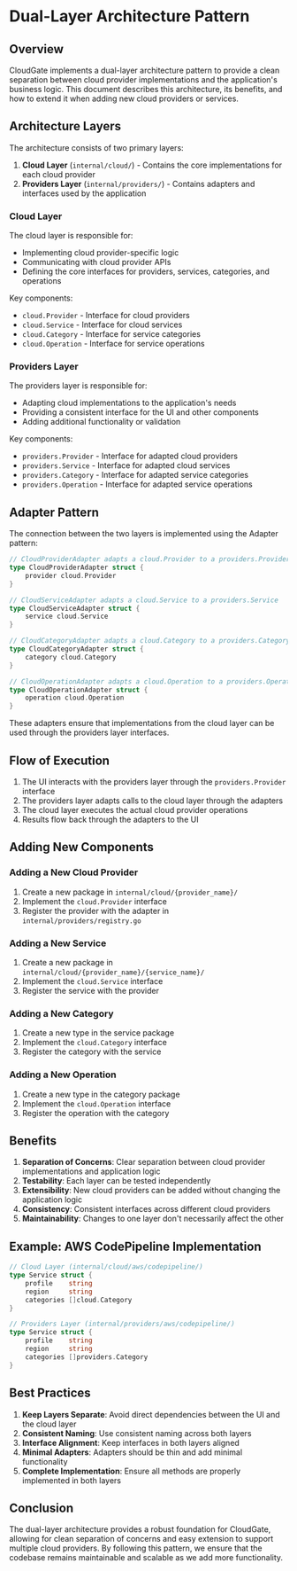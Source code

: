 # Dual-Layer Architecture Pattern

## Overview

CloudGate implements a dual-layer architecture pattern to provide a clean separation between cloud provider implementations and the application's business logic. This document describes this architecture, its benefits, and how to extend it when adding new cloud providers or services.

## Architecture Layers

The architecture consists of two primary layers:

1. **Cloud Layer** (`internal/cloud/`) - Contains the core implementations for each cloud provider
2. **Providers Layer** (`internal/providers/`) - Contains adapters and interfaces used by the application

### Cloud Layer

The cloud layer is responsible for:

- Implementing cloud provider-specific logic
- Communicating with cloud provider APIs
- Defining the core interfaces for providers, services, categories, and operations

Key components:
- `cloud.Provider` - Interface for cloud providers
- `cloud.Service` - Interface for cloud services
- `cloud.Category` - Interface for service categories
- `cloud.Operation` - Interface for service operations

### Providers Layer

The providers layer is responsible for:

- Adapting cloud implementations to the application's needs
- Providing a consistent interface for the UI and other components
- Adding additional functionality or validation

Key components:
- `providers.Provider` - Interface for adapted cloud providers
- `providers.Service` - Interface for adapted cloud services
- `providers.Category` - Interface for adapted service categories
- `providers.Operation` - Interface for adapted service operations

## Adapter Pattern

The connection between the two layers is implemented using the Adapter pattern:

```go
// CloudProviderAdapter adapts a cloud.Provider to a providers.Provider
type CloudProviderAdapter struct {
    provider cloud.Provider
}

// CloudServiceAdapter adapts a cloud.Service to a providers.Service
type CloudServiceAdapter struct {
    service cloud.Service
}

// CloudCategoryAdapter adapts a cloud.Category to a providers.Category
type CloudCategoryAdapter struct {
    category cloud.Category
}

// CloudOperationAdapter adapts a cloud.Operation to a providers.Operation
type CloudOperationAdapter struct {
    operation cloud.Operation
}
```

These adapters ensure that implementations from the cloud layer can be used through the providers layer interfaces.

## Flow of Execution

1. The UI interacts with the providers layer through the `providers.Provider` interface
2. The providers layer adapts calls to the cloud layer through the adapters
3. The cloud layer executes the actual cloud provider operations
4. Results flow back through the adapters to the UI

## Adding New Components

### Adding a New Cloud Provider

1. Create a new package in `internal/cloud/{provider_name}/`
2. Implement the `cloud.Provider` interface
3. Register the provider with the adapter in `internal/providers/registry.go`

### Adding a New Service

1. Create a new package in `internal/cloud/{provider_name}/{service_name}/`
2. Implement the `cloud.Service` interface
3. Register the service with the provider

### Adding a New Category

1. Create a new type in the service package
2. Implement the `cloud.Category` interface
3. Register the category with the service

### Adding a New Operation

1. Create a new type in the category package
2. Implement the `cloud.Operation` interface
3. Register the operation with the category

## Benefits

1. **Separation of Concerns**: Clear separation between cloud provider implementations and application logic
2. **Testability**: Each layer can be tested independently
3. **Extensibility**: New cloud providers can be added without changing the application logic
4. **Consistency**: Consistent interfaces across different cloud providers
5. **Maintainability**: Changes to one layer don't necessarily affect the other

## Example: AWS CodePipeline Implementation

```go
// Cloud Layer (internal/cloud/aws/codepipeline/)
type Service struct {
    profile    string
    region     string
    categories []cloud.Category
}

// Providers Layer (internal/providers/aws/codepipeline/)
type Service struct {
    profile    string
    region     string
    categories []providers.Category
}
```

## Best Practices

1. **Keep Layers Separate**: Avoid direct dependencies between the UI and the cloud layer
2. **Consistent Naming**: Use consistent naming across both layers
3. **Interface Alignment**: Keep interfaces in both layers aligned
4. **Minimal Adapters**: Adapters should be thin and add minimal functionality
5. **Complete Implementation**: Ensure all methods are properly implemented in both layers

## Conclusion

The dual-layer architecture provides a robust foundation for CloudGate, allowing for clean separation of concerns and easy extension to support multiple cloud providers. By following this pattern, we ensure that the codebase remains maintainable and scalable as we add more functionality. 